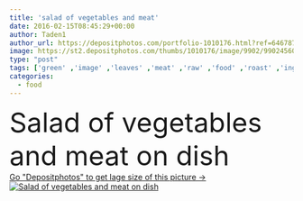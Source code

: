 ```yaml
---
title: 'salad of vegetables and meat'
date: 2016-02-15T08:45:29+00:00
author: Taden1
author_url: https://depositphotos.com/portfolio-1010176.html?ref=64678756
image: https://st2.depositphotos.com/thumbs/1010176/image/9902/99024560/api_thumb_450.jpg?forcejpeg=true
type: "post"
tags: ['green' ,'image' ,'leaves' ,'meat' ,'raw' ,'food' ,'roast' ,'ingredient' ,'plate' ,'snack' ,'dish' ,'black' ,'eating' ,'tomato' ,'chicken' ,'dinner' ,'carrot' ,'salad' ,'pepper' ,'vegetables' ,'gourmet' ,'portion' ,'lettuce' ,'turkey' ,'nuts' ,'appetizer' ,'cucumbers' ,'onion' ,'sauces' ,'spinach' ]
categories: 
  - food
---
```

<div aling="center">
            <font size="60"> Salad of vegetables and meat on dish</font>   
</div>
<div>
    <a href='https://st2.depositphotos.com/thumbs/1010176/image/9902/99024560/api_thumb_450.jpg?forcejpeg=true?ref=64678756' target=_blank > Go "Depositphotos" to get lage size of this picture ->
        <img href='https://st2.depositphotos.com/thumbs/1010176/image/9902/99024560/api_thumb_450.jpg?forcejpeg=true?ref=64678756' src='https://st2.depositphotos.com/1010176/9902/i/950/depositphotos_99024560-stock-photo-salad-of-vegetables-and-meat.jpg?forcejpeg=true' alt='Salad of vegetables and meat on dish' >
    </a>
</div>
